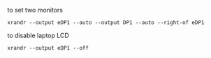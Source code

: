 
to set two monitors
```
xrandr --output eDP1 --auto --output DP1 --auto --right-of eDP1
```

to disable laptop LCD
```
xrandr --output eDP1 --off
```
